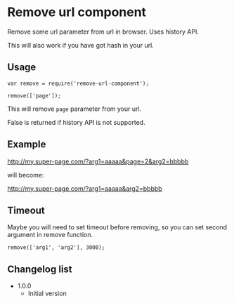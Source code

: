 # Remove url component

Remove some url parameter from url in browser.
Uses history API.

This will also work if you have got hash in your url.

## Usage

```
var remove = require('remove-url-component');

remove(['page']);
```

This will remove `page` parameter from your url.

False is returned if history API is not supported.

## Example

http://my.super-page.com/?arg1=aaaaa&page=2&arg2=bbbbb

will become:

http://my.super-page.com/?arg1=aaaaa&arg2=bbbbb

## Timeout

Maybe you will need to set timeout before removing, so you can set second argument in remove function.

```
remove(['arg1', 'arg2'], 3000);
```

## Changelog list

* 1.0.0
	+ Initial version